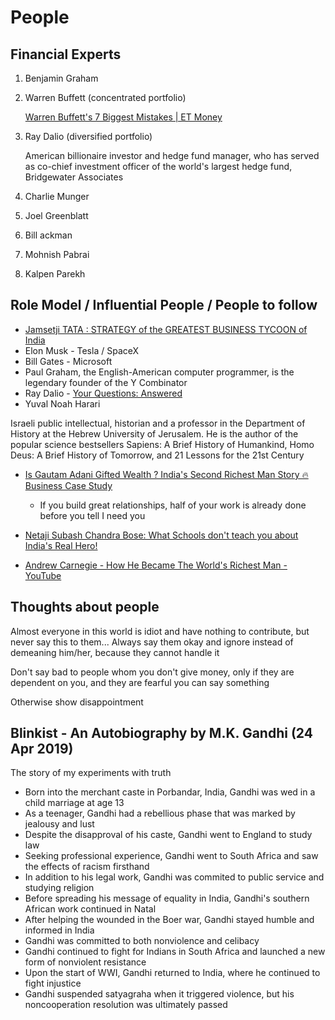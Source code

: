 # People

## Financial Experts

1. Benjamin Graham
2. Warren Buffett (concentrated portfolio)

    [Warren Buffett's 7 Biggest Mistakes | ET Money](https://youtu.be/nV5pUb3eMjQ)

3. Ray Dalio (diversified portfolio)

    American billionaire investor and hedge fund manager, who has served as co-chief investment officer of the world's largest hedge fund, Bridgewater Associates

4. Charlie Munger
5. Joel Greenblatt
6. Bill ackman
7. Mohnish Pabrai
8. Kalpen Parekh

## Role Model / Influential People / People to follow

- [Jamsetji TATA : STRATEGY of the GREATEST BUSINESS TYCOON of India](https://www.youtube.com/watch?v=OEB_UviHDq0)
- Elon Musk - Tesla / SpaceX
- Bill Gates - Microsoft
- Paul Graham, the English-American computer programmer, is the legendary founder of the Y Combinator
- Ray Dalio - [Your Questions: Answered](https://www.linkedin.com/pulse/your-questions-answered-ray-dalio/)
- Yuval Noah Harari

 Israeli public intellectual, historian and a professor in the Department of History at the Hebrew University of Jerusalem. He is the author of the popular science bestsellers Sapiens: A Brief History of Humankind, Homo Deus: A Brief History of Tomorrow, and 21 Lessons for the 21st Century

- [Is Gautam Adani Gifted Wealth ? India's Second Richest Man Story 🔥 Business Case Study](https://youtu.be/Z8yKfenzYRI)
  - If you build great relationships, half of your work is already done before you tell I need you

- [Netaji Subash Chandra Bose: What Schools don't teach you about India's Real Hero!](https://youtu.be/Wf6X-50OQdE)
- [Andrew Carnegie - How He Became The World's Richest Man - YouTube](https://www.youtube.com/watch?v=8aIyHl5qP9I)

## Thoughts about people

Almost everyone in this world is idiot and have nothing to contribute, but never say this to them... Always say them okay and ignore instead of demeaning him/her, because they cannot handle it

Don't say bad to people whom you don't give money, only if they are dependent on you, and they are fearful you can say something

Otherwise show disappointment

## Blinkist - An Autobiography by M.K. Gandhi (24 Apr 2019)

The story of my experiments with truth

- Born into the merchant caste in Porbandar, India, Gandhi was wed in a child marriage at age 13
- As a teenager, Gandhi had a rebellious phase that was marked by jealousy and lust
- Despite the disapproval of his caste, Gandhi went to England to study law
- Seeking professional experience, Gandhi went to South Africa and saw the effects of racism firsthand
- In addition to his legal work, Gandhi was commited to public service and studying religion
- Before spreading his message of equality in India, Gandhi's southern African work continued in Natal
- After helping the wounded in the Boer war, Gandhi stayed humble and informed in India
- Gandhi was committed to both nonviolence and celibacy
- Gandhi continued to fight for Indians in South Africa and launched a new form of nonviolent resistance
- Upon the start of WWI, Gandhi returned to India, where he continued to fight injustice
- Gandhi suspended satyagraha when it triggered violence, but his noncooperation resolution was ultimately passed